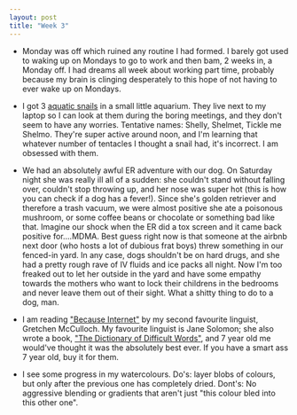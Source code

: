 ```yaml
---
layout: post
title: "Week 3"
---
```

- Monday was off which ruined any routine I had formed. I barely got used
to waking up on Mondays to go to work and then bam, 2 weeks in, a Monday off. I had
dreams all week about working part time, probably because my brain is clinging
desperately to this hope of not having to ever wake up on Mondays.

- I got 3 [aquatic snails](https://twitter.com/notwaldorf/status/1351609102330327043?s=20) in a small little aquarium. They live next to my laptop so I can look at
them during the boring meetings, and they don't seem to have any worries. Tentative names: Shelly, Shelmet, Tickle me Shelmo. They're super active around noon, and I'm learning that whatever number of
tentacles I thought a snail had, it's incorrect. I am obsessed with them.

- We had an absolutely awful ER adventure with our dog. On Saturday night she was
really ill all of a sudden: she couldn't stand without falling over,
couldn't stop throwing up, and her nose was super hot (this is how you can
check if a dog has a fever!). Since she's golden retriever and therefore a
trash vacuum, we were almost positive she ate a poisonous mushroom, or
some coffee beans or chocolate or something bad like that. Imagine our shock when
the ER did a tox screen and it came back positive for....MDMA. Best guess right now is
that someone at the airbnb next door (who hosts a lot of dubious frat boys)
threw something in our fenced-in yard. In any case,
dogs shouldn't be on hard drugs, and she had a pretty rough rave of IV fluids and ice packs all night. Now I'm too freaked out to let her outside in the yard and have some empathy
towards the mothers who want to lock their childrens in the bedrooms and
never leave them out of their sight. What a shitty thing to do to a dog, man.

- I am reading ["Because Internet"](https://gretchenmcculloch.com/book/) by my second favourite linguist, Gretchen McCulloch.
My favourite linguist is Jane Solomon; she also wrote a book, ["The Dictionary of Difficult Words"](https://www.amazon.com/Dictionary-Difficult-Words-perplexing-words/dp/1786038110), and 7 year old me would've thought it was the absolutely best ever.
If you have a smart ass 7 year old, buy it for them.

- I see some progress in my watercolours. Do's: layer blobs of colours, but only
after the previous one has completely dried. Dont's: No aggressive blending or
gradients that aren't just "this colour bled into this other one".
